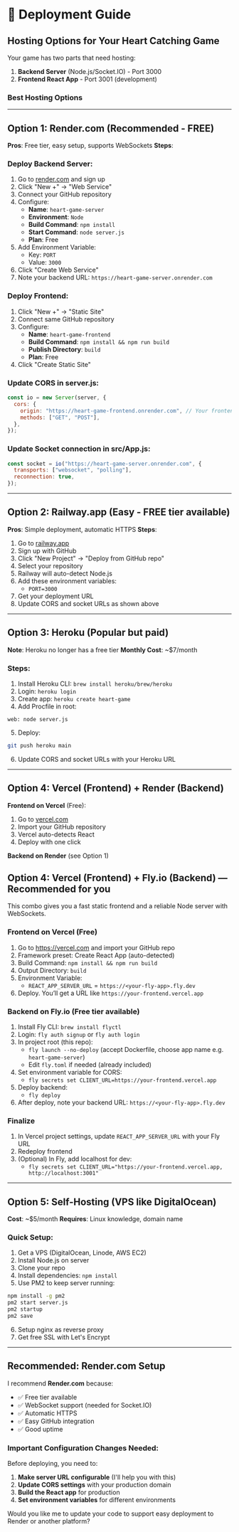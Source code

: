 # 🚀 Deployment Guide

## Hosting Options for Your Heart Catching Game

Your game has two parts that need hosting:

1. **Backend Server** (Node.js/Socket.IO) - Port 3000
2. **Frontend React App** - Port 3001 (development)

### Best Hosting Options

---

## Option 1: Render.com (Recommended - FREE)

**Pros**: Free tier, easy setup, supports WebSockets
**Steps**:

### Deploy Backend Server:

1. Go to [render.com](https://render.com) and sign up
2. Click "New +" → "Web Service"
3. Connect your GitHub repository
4. Configure:
   - **Name**: `heart-game-server`
   - **Environment**: `Node`
   - **Build Command**: `npm install`
   - **Start Command**: `node server.js`
   - **Plan**: Free
5. Add Environment Variable:
   - Key: `PORT`
   - Value: `3000`
6. Click "Create Web Service"
7. Note your backend URL: `https://heart-game-server.onrender.com`

### Deploy Frontend:

1. Click "New +" → "Static Site"
2. Connect same GitHub repository
3. Configure:
   - **Name**: `heart-game-frontend`
   - **Build Command**: `npm install && npm run build`
   - **Publish Directory**: `build`
   - **Plan**: Free
4. Click "Create Static Site"

### Update CORS in server.js:

```javascript
const io = new Server(server, {
  cors: {
    origin: "https://heart-game-frontend.onrender.com", // Your frontend URL
    methods: ["GET", "POST"],
  },
});
```

### Update Socket connection in src/App.js:

```javascript
const socket = io("https://heart-game-server.onrender.com", {
  transports: ["websocket", "polling"],
  reconnection: true,
});
```

---

## Option 2: Railway.app (Easy - FREE tier available)

**Pros**: Simple deployment, automatic HTTPS
**Steps**:

1. Go to [railway.app](https://railway.app)
2. Sign up with GitHub
3. Click "New Project" → "Deploy from GitHub repo"
4. Select your repository
5. Railway will auto-detect Node.js
6. Add these environment variables:
   - `PORT=3000`
7. Get your deployment URL
8. Update CORS and socket URLs as shown above

---

## Option 3: Heroku (Popular but paid)

**Note**: Heroku no longer has a free tier
**Monthly Cost**: ~$7/month

### Steps:

1. Install Heroku CLI: `brew install heroku/brew/heroku`
2. Login: `heroku login`
3. Create app: `heroku create heart-game`
4. Add Procfile in root:

```
web: node server.js
```

5. Deploy:

```bash
git push heroku main
```

6. Update CORS and socket URLs with your Heroku URL

---

## Option 4: Vercel (Frontend) + Render (Backend)

**Frontend on Vercel** (Free):

1. Go to [vercel.com](https://vercel.com)
2. Import your GitHub repository
3. Vercel auto-detects React
4. Deploy with one click

**Backend on Render** (see Option 1)

## Option 4: Vercel (Frontend) + Fly.io (Backend) — Recommended for you

This combo gives you a fast static frontend and a reliable Node server with WebSockets.

### Frontend on Vercel (Free)

1. Go to https://vercel.com and import your GitHub repo
2. Framework preset: Create React App (auto-detected)
3. Build Command: `npm install && npm run build`
4. Output Directory: `build`
5. Environment Variable:
   - `REACT_APP_SERVER_URL` = `https://<your-fly-app>.fly.dev`
6. Deploy. You’ll get a URL like `https://your-frontend.vercel.app`

### Backend on Fly.io (Free tier available)

1. Install Fly CLI: `brew install flyctl`
2. Login: `fly auth signup` or `fly auth login`
3. In project root (this repo):
   - `fly launch --no-deploy` (accept Dockerfile, choose app name e.g. `heart-game-server`)
   - Edit `fly.toml` if needed (already included)
4. Set environment variable for CORS:
   - `fly secrets set CLIENT_URL=https://your-frontend.vercel.app`
5. Deploy backend:
   - `fly deploy`
6. After deploy, note your backend URL: `https://<your-fly-app>.fly.dev`

### Finalize

1. In Vercel project settings, update `REACT_APP_SERVER_URL` with your Fly URL
2. Redeploy frontend
3. (Optional) In Fly, add localhost for dev:
   - `fly secrets set CLIENT_URL="https://your-frontend.vercel.app, http://localhost:3001"`

---

## Option 5: Self-Hosting (VPS like DigitalOcean)

**Cost**: ~$5/month
**Requires**: Linux knowledge, domain name

### Quick Setup:

1. Get a VPS (DigitalOcean, Linode, AWS EC2)
2. Install Node.js on server
3. Clone your repo
4. Install dependencies: `npm install`
5. Use PM2 to keep server running:

```bash
npm install -g pm2
pm2 start server.js
pm2 startup
pm2 save
```

6. Setup nginx as reverse proxy
7. Get free SSL with Let's Encrypt

---

## Recommended: Render.com Setup

I recommend **Render.com** because:

- ✅ Free tier available
- ✅ WebSocket support (needed for Socket.IO)
- ✅ Automatic HTTPS
- ✅ Easy GitHub integration
- ✅ Good uptime

### Important Configuration Changes Needed:

Before deploying, you need to:

1. **Make server URL configurable** (I'll help you with this)
2. **Update CORS settings** with your production domain
3. **Build the React app** for production
4. **Set environment variables** for different environments

Would you like me to update your code to support easy deployment to Render or another platform?
